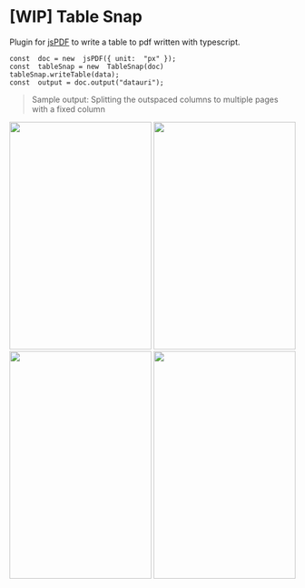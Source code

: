 # [WIP] Table Snap 

Plugin for [jsPDF](https://github.com/MrRio/jsPDF) to write a table to pdf written with typescript. 

```
const  doc = new  jsPDF({ unit:  "px" });
const  tableSnap = new  TableSnap(doc)
tableSnap.writeTable(data);
const  output = doc.output("datauri");
```
> Sample output: Splitting the outspaced columns to multiple pages with
> a fixed column

<img src="https://github.com/DharanBro/tablesnap/raw/master/src/images/0002-min.jpg" width="250" height="400">
<img src="https://github.com/DharanBro/tablesnap/raw/master/src/images/0003-min.jpg" width="250" height="400">
<img src="https://github.com/DharanBro/tablesnap/raw/master/src/images/0004-min.jpg" width="250" height="400">
<img src="https://github.com/DharanBro/tablesnap/raw/master/src/images/0005-min.jpg" width="250" height="400">
